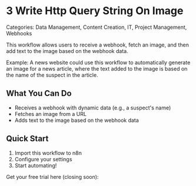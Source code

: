 # 3 Write Http Query String On Image

Categories: Data Management, Content Creation, IT, Project Management, Webhooks

This workflow allows users to receive a webhook, fetch an image, and then add text to the image based on the webhook data.

Example: A news website could use this workflow to automatically generate an image for a news article, where the text added to the image is based on the name of the suspect in the article.

## What You Can Do
- Receives a webhook with dynamic data (e.g., a suspect's name)
- Fetches an image from a URL
- Adds text to the image based on the webhook data

## Quick Start
1. Import this workflow to n8n
2. Configure your settings
3. Start automating!


Get your free trial here (closing soon): 
